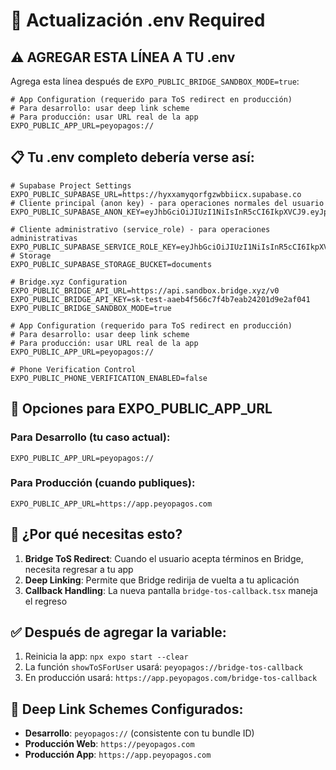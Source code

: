 # 📝 Actualización .env Required

## ⚠️ AGREGAR ESTA LÍNEA A TU .env

Agrega esta línea después de `EXPO_PUBLIC_BRIDGE_SANDBOX_MODE=true`:

```env
# App Configuration (requerido para ToS redirect en producción)
# Para desarrollo: usar deep link scheme
# Para producción: usar URL real de la app
EXPO_PUBLIC_APP_URL=peyopagos://
```

## 📋 Tu .env completo debería verse así:

```env
# Supabase Project Settings
EXPO_PUBLIC_SUPABASE_URL=https://hyxxamyqorfgzwbbiicx.supabase.co
# Cliente principal (anon key) - para operaciones normales del usuario
EXPO_PUBLIC_SUPABASE_ANON_KEY=eyJhbGciOiJIUzI1NiIsInR5cCI6IkpXVCJ9.eyJpc3MiOiJzdXBhYmFzZSIsInJlZiI6Imh5eHhhbXlxb3JmZ3p3YmJpaWN4Iiwicm9sZSI6ImFub24iLCJpYXQiOjE3NTI1ODM2OTYsImV4cCI6MjA2ODE1OTY5Nn0.uHw1eVmxUBH4bkAOXT34m549Ei4h91DKwoZ5iTkdKm4

# Cliente administrativo (service_role) - para operaciones administrativas
EXPO_PUBLIC_SUPABASE_SERVICE_ROLE_KEY=eyJhbGciOiJIUzI1NiIsInR5cCI6IkpXVCJ9.eyJpc3MiOiJzdXBhYmFzZSIsInJlZiI6Imh5eHhhbXlxb3JmZ3p3YmJpaWN4Iiwicm9sZSI6InNlcnZpY2Vfcm9sZSIsImlhdCI6MTc1MjU4MzY5NiwiZXhwIjoyMDY4MTU5Njk2fQ.jhfrSNHalYdj_pFC1VwWOGtU5grVMme34gTWIoeIJGk
# Storage
EXPO_PUBLIC_SUPABASE_STORAGE_BUCKET=documents

# Bridge.xyz Configuration
EXPO_PUBLIC_BRIDGE_API_URL=https://api.sandbox.bridge.xyz/v0
EXPO_PUBLIC_BRIDGE_API_KEY=sk-test-aaeb4f566c7f4b7eab24201d9e2af041
EXPO_PUBLIC_BRIDGE_SANDBOX_MODE=true

# App Configuration (requerido para ToS redirect en producción)
# Para desarrollo: usar deep link scheme
# Para producción: usar URL real de la app
EXPO_PUBLIC_APP_URL=peyopagos://

# Phone Verification Control
EXPO_PUBLIC_PHONE_VERIFICATION_ENABLED=false
```

## 🔄 **Opciones para EXPO_PUBLIC_APP_URL**

### **Para Desarrollo (tu caso actual):**
```env
EXPO_PUBLIC_APP_URL=peyopagos://
```

### **Para Producción (cuando publiques):**
```env
EXPO_PUBLIC_APP_URL=https://app.peyopagos.com
```

## 🎯 **¿Por qué necesitas esto?**

1. **Bridge ToS Redirect**: Cuando el usuario acepta términos en Bridge, necesita regresar a tu app
2. **Deep Linking**: Permite que Bridge redirija de vuelta a tu aplicación
3. **Callback Handling**: La nueva pantalla `bridge-tos-callback.tsx` maneja el regreso

## ✅ **Después de agregar la variable:**

1. Reinicia la app: `npx expo start --clear`
2. La función `showToSForUser` usará: `peyopagos://bridge-tos-callback`
3. En producción usará: `https://app.peyopagos.com/bridge-tos-callback`

## 🔗 **Deep Link Schemes Configurados:**

- **Desarrollo**: `peyopagos://` (consistente con tu bundle ID)
- **Producción Web**: `https://peyopagos.com`
- **Producción App**: `https://app.peyopagos.com` 